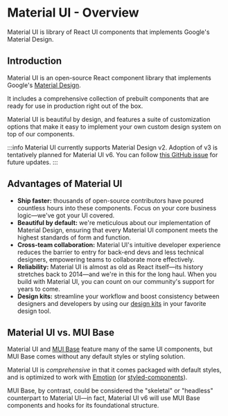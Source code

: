 # Material UI - Overview

<p class="description">Material UI is library of React UI components that implements Google's Material Design.</p>

## Introduction

Material UI is an open-source React component library that implements Google's [Material Design](https://material.io/).

It includes a comprehensive collection of prebuilt components that are ready for use in production right out of the box.

Material UI is beautiful by design, and features a suite of customization options that make it easy to implement your own custom design system on top of our components.

:::info Material UI currently supports Material Design v2. Adoption of v3 is tentatively planned for Material UI v6. You can follow [this GitHub issue](https://github.com/mui/material-ui/issues/29345) for future updates. :::

## Advantages of Material UI

- **Ship faster:** thousands of open-source contributors have poured countless hours into these components. Focus on your core business logic—we've got your UI covered.
- **Beautiful by default:** we're meticulous about our implementation of Material Design, ensuring that every Material UI component meets the highest standards of form and function.
- **Cross-team collaboration:** Material UI's intuitive developer experience reduces the barrier to entry for back-end devs and less technical designers, empowering teams to collaborate more effectively.
- **Reliability:** Material UI is almost as old as React itself—its history stretches back to 2014—and we're in this for the long haul. When you build with Material UI, you can count on our community's support for years to come.
- **Design kits:** streamline your workflow and boost consistency between designers and developers by using our [design kits](https://mui.com/design-kits/) in your favorite design tool.

## Material UI vs. MUI Base

Material UI and [MUI Base](/base/getting-started/overview/) feature many of the same UI components, but MUI Base comes without any default styles or styling solution.

Material UI is _comprehensive_ in that it comes packaged with default styles, and is optimized to work with [Emotion](https://emotion.sh/docs/introduction) (or [styled-components](https://styled-components.com/)).

MUI Base, by contrast, could be considered the "skeletal" or "headless" counterpart to Material UI—in fact, Material UI v6 will use MUI Base components and hooks for its foundational structure.
